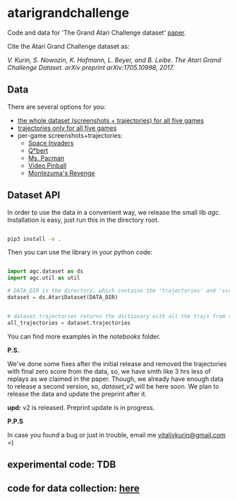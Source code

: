 # atarigrandchallenge
Code and data for 'The Grand Atari Challenge dataset' [paper](https://arxiv.org/abs/1705.10998).


Cite the Atari Grand Challenge dataset as:

*V. Kurin, S. Nowozin, K. Hofmann, L. Beyer, and B. Leibe. The Atari Grand Challenge Dataset. arXiv preprint arXiv:1705.10998, 2017.*

## Data

There are several options for you:

* [the whole dataset (screenshots + trajectories) for all five games](https://omnomnom.vision.rwth-aachen.de/data/atari_v1_release/full.tar.gz)
* [trajectories only for all five games](https://omnomnom.vision.rwth-aachen.de/data/atari_v1_release/trajectories.tar.gz)
* per-game screenshots+trajectories:
  * [Space Invaders](https://omnomnom.vision.rwth-aachen.de/data/atari_v1_release/spaceinvaders.tar.gz)
  * [Q*bert](https://omnomnom.vision.rwth-aachen.de/data/atari_v1_release/qbert.tar.gz)
  * [Ms. Pacman](https://omnomnom.vision.rwth-aachen.de/data/atari_v1_release/mspacman.tar.gz)
  * [Video Pinball](https://omnomnom.vision.rwth-aachen.de/data/atari_v1_release/pinball.tar.gz)
  * [Montezuma's Revenge](https://omnomnom.vision.rwth-aachen.de/data/atari_v1_release/revenge.tar.gz)

## Dataset API

In order to use the data in a convenient way, we release the small lib *agc*.
Installation is easy, just run this in the directory root.
 

```bash

pip3 install -e .
```

Then you can use the library in your python code:

```python

import agc.dataset as ds
import agc.util as util

# DATA_DIR is the directory, which contains the 'trajectories' and 'screens' folders
dataset = ds.AtariDataset(DATA_DIR)


# dataset.trajectories returns the dictionary with all the trajs from the dataset
all_trajectories = dataset.trajectories

```

You can find more examples in the *notebooks* folder.

**P.S.**

We've done some fixes after the initial release and removed the trajectories with final zero score from the data,
so, we have smth like 3 hrs less of replays as we claimed in the paper.
Though, we already have enough data to release a second version, so, *dataset_v2* will be here soon.
We plan to release the data and update the preprint after it.

**upd:** v2 is released. Preprint update is in progress.

**P.P.S**

In case you found a bug or just in trouble, email me vitaliykurin@gmail.com =)


## experimental code: TDB

## code for data collection: [here](https://github.com/yobibyte/atarigrandchallenge/tree/master/webapp)

